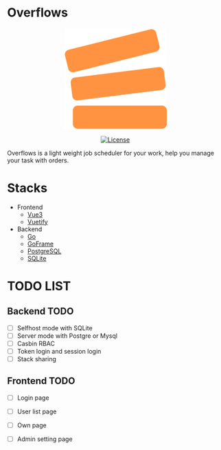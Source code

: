 # Overflows
<div align=center>
<img src="frontend/src/assets/logo.png" width="240"/>

[![License](https://img.shields.io/badge/License-Apache%202.0-blue.svg)](https://github.com/UncleChair/Overflows/blob/main/LICENSE)

</div>

Overflows is a light weight job scheduler for your work, help you manage your task with orders.

# Stacks

- Frontend
  - [Vue3](https://vuejs.org/)
  - [Vuetify](https://vuetifyjs.com/)
- Backend
  - [Go](https://go.dev/)
  - [GoFrame](https://goframe.org/)
  - [PostgreSQL](https://www.postgresql.org/)
  - [SQLite](https://www.sqlite.org/)

# TODO LIST

## Backend TODO

- [ ] Selfhost mode with SQLite
- [ ] Server mode with Postgre or Mysql
- [ ] Casbin RBAC
- [ ] Token login and session login
- [ ] Stack sharing

## Frontend TODO

- [ ] Login page
- [ ] User list page
- [ ] Own page
- [ ] Admin setting page

